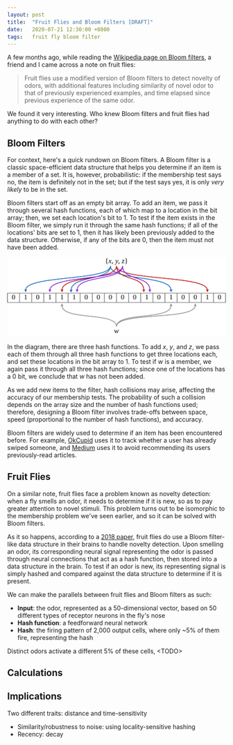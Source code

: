 ```yaml
---
layout: post
title:  "Fruit Flies and Bloom Filters [DRAFT]"
date:   2020-07-21 12:30:00 +0800
tags:   fruit fly bloom filter
---
```


A few months ago, while reading the [Wikipedia page on Bloom filters][wikipedia-bloom-filter], a friend and I came across a note on fruit flies:

> Fruit flies use a modified version of Bloom filters to detect novelty of odors, with additional features including similarity of novel odor to that of previously experienced examples, and time elapsed since previous experience of the same odor.

We found it very interesting. Who knew Bloom filters and fruit flies had anything to do with each other?

## Bloom Filters

For context, here's a quick rundown on Bloom filters. A Bloom filter is a classic space-efficient data structure that helps you determine if an item is a member of a set. It is, however, probabilistic: if the membership test says no, the item is definitely not in the set; but if the test says yes, it is only _very likely_ to be in the set.

Bloom filters start off as an empty bit array. To add an item, we pass it through several hash functions, each of which map to a location in the bit array; then, we set each location's bit to 1. To test if the item exists in the Bloom filter, we simply run it through the same hash functions; if all of the locations' bits are set to 1, then it has likely been previously added to the data structure. Otherwise, if any of the bits are 0, then the item must not have been added.

![Bloom filter data structure][bloom-filter-data-structure]

In the diagram, there are three hash functions. To add _x_, _y_, and _z_, we pass each of them through all three hash functions to get three locations each, and set these locations in the bit array to 1. To test if _w_ is a member, we again pass it through all three hash functions; since one of the locations has a 0 bit, we conclude that _w_ has not been added.

As we add new items to the filter, hash collisions may arise, affecting the accuracy of our membership tests. The probability of such a collision depends on the array size and the number of hash functions used; therefore, designing a Bloom filter involves trade-offs between space, speed (proportional to the number of hash functions), and accuracy.

Bloom filters are widely used to determine if an item has been encountered before. For example, [OkCupid][okcupid-bloom-filter] uses it to track whether a user has already swiped someone, and [Medium][medium-bloom-filter] uses it to avoid recommending its users previously-read articles.

## Fruit Flies

On a similar note, fruit flies face a problem known as novelty detection: when a fly smells an odor, it needs to determine if it is new, so as to pay greater attention to novel stimuli. This problem turns out to be isomorphic to the membership problem we've seen earlier, and so it can be solved with Bloom filters.

As it so happens, according to a [2018 paper][fruit-fly-paper], fruit flies do use a Bloom filter-like data structure in their brains to handle novelty detection. Upon smelling an odor, its corresponding neural signal representing the odor is passed through neural connections that act as a hash function, then stored into a data structure in the brain. To test if an odor is new, its representing signal is simply hashed and compared against the data structure to determine if it is present.

We can make the parallels between fruit flies and Bloom filters as such:
- __Input__: the odor, represented as a 50-dimensional vector, based on 50 different types of receptor neurons in the fly's nose
- __Hash function__: a feedforward neural network
- __Hash__: the firing pattern of 2,000 output cells, where only ~5% of them fire, representing the hash

Distinct odors activate a different 5% of these cells, \<TODO\>

## Calculations


## Implications

Two different traits: distance and time-sensitivity
- Similarity/robustness to noise: using locality-sensitive hashing
- Recency: decay


[medium-bloom-filter]: https://blog.medium.com/what-are-bloom-filters-1ec2a50c68ff
[okcupid-bloom-filter]: https://tech.okcupid.com/swiping-right-on-bloom-filters/
[wikipedia-bloom-filter]: https://en.wikipedia.org/wiki/Bloom_filter
[fruit-fly-paper]: https://www.ncbi.nlm.nih.gov/pmc/articles/PMC6304992/
[locality-sensitive-bloom-filter-paper]: https://ieeexplore.ieee.org/abstract/document/5928322
[bloom-filter-data-structure]: /assets/images/fruit-fly-bloom-filter-data-structure.png

